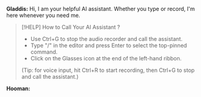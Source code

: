 __Gladdis:__ Hi, I am your helpful AI assistant. Whether you type or record, I'm here whenever you need me.

> [!HELP] How to Call Your AI Assistant ?
> - Use Ctrl+G to stop the audio recorder and call the assistant.
> - Type "/" in the editor and press Enter to select the top-pinned command.
> - Click on the Glasses icon at the end of the left-hand ribbon.
> 
> (Tip: for voice input, hit Ctrl+R to start recording, then Ctrl+G to stop and call the assistant.)

__Hooman:__ 